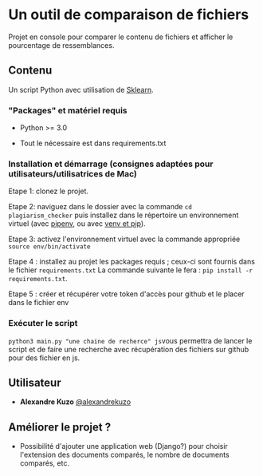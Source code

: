 # Un outil de comparaison de fichiers

Projet en console pour comparer le contenu de fichiers et afficher le pourcentage de ressemblances.

## Contenu

Un script Python avec utilisation de [Sklearn](https://scikit-learn.org/stable/).

### "Packages" et matériel requis

- Python >= 3.0

- Tout le nécessaire est dans requirements.txt

### Installation et démarrage (consignes adaptées pour utilisateurs/utilisatrices de Mac)

Etape 1: clonez le projet.

Etape 2: naviguez dans le dossier avec la commande ``cd plagiarism_checker`` puis installez dans le répertoire un environnement virtuel (avec [pipenv](https://docs.python-guide.org/dev/virtualenvs/), ou avec [venv et pip](https://docs.python.org/fr/3/library/venv.html)).

Etape 3: activez l'environnement virtuel avec la commande appropriée ``source env/bin/activate``

Etape 4 : installez au projet les packages requis ; ceux-ci sont fournis dans le fichier ``requirements.txt`` La commande suivante le fera : ``pip install -r requirements.txt``.

Etape 5 : créer et récupérer votre token d'accès pour github et le placer dans le fichier env

### Exécuter le script
``python3 main.py "une chaine de recherce" js``vous permettra de lancer le script et de faire une recherche avec récupération des fichiers sur github pour des fichier en js.




## Utilisateur
* **Alexandre Kuzo**  [@alexandrekuzo](https://github.com/AlexandreKuzo)


## Améliorer le projet ? 
- Possibilité d'ajouter une application web (Django?) pour choisir l'extension des documents comparés, le nombre de documents comparés, etc.
